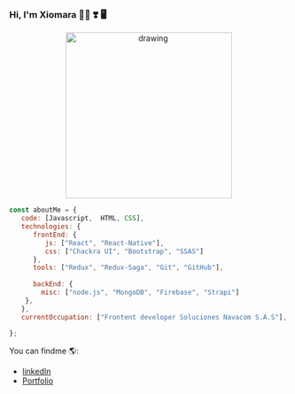 ### Hi, I'm Xiomara  🧝‍♀️ ❣️ 🖥️

<p align="center">
 <img src="https://res.cloudinary.com/duzh7meuo/image/upload/v1649969692/k0g5ywthslcaegmwdnqc.svg" alt="drawing" width="300" />
</p>


```javascript
const aboutMe = {
   code: [Javascript,  HTML, CSS],
   technologies: {
      frontEnd: {
         js: ["React", "React-Native"],
         css: ["Chackra UI", "Bootstrap", "SSAS"]
      },
      tools: ["Redux", "Redux-Saga", "Git", "GitHub"],
      
      backEnd: {
        misc: ["node.js", "MongoDB", "Firebase", "Strapi"]
    },
   },
   currentOccupation: ["Frontent developer Soluciones Navacom S.A.S"],
   
};
```
You can findme 🌎:
- [linkedIn](https://www.linkedin.com/in/xiomara-garcia-32a0281b5?lipi=urn%3Ali%3Apage%3Ad_flagship3_profile_view_base_contact_details%3BjPj6VwoJTNm0%2BZ%2FsxRgn2g%3D%3D)
- [Portfolio](https://xiomarag.netlify.app/)
<!--

challenge: "I'm working towards being able to run a marathon.",
mobile: ["React-Native"],
-->
